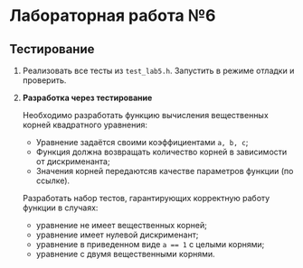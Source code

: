 # Лабораторная работа №6
## Тестирование

1. Реализовать все тесты из `test_lab5.h`. Запустить в режиме отладки и проверить.

2. __Разработка через тестирование__

   Необходимо разработать функцию вычисления вещественных корней квадратного уравнения:
   - Уравнение задаётся своими коэффициентами `a, b, c`;
   - Функция должна возвращать количество корней в зависимости от дискрименанта;
   - Значения корней передаютсяв качестве параметров функции (по ссылке).
   
   Разработать набор тестов, гарантирующих корректную работу функции в случаях:
   - уравнение не имеет вещественных корней;
   - уравнение имеет нулевой дискрименант;
   - уравнение в приведенном виде `а == 1` с целыми корнями;
   - уравнение с двумя вещественными корнями.